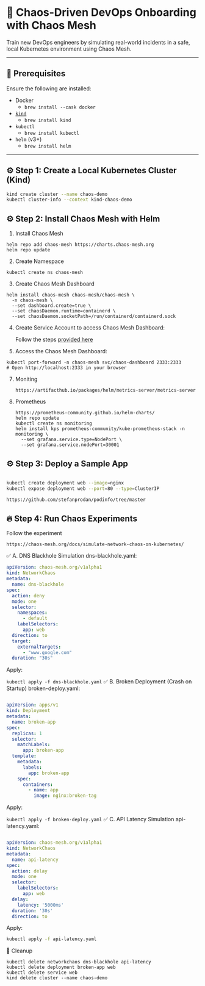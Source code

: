 # 🚀 Chaos-Driven DevOps Onboarding with Chaos Mesh

Train new DevOps engineers by simulating real-world incidents in a safe, local Kubernetes environment using Chaos Mesh.

---

## 🧰 Prerequisites

Ensure the following are installed:

- Docker
  - `brew install --cask docker`
- [`kind`](https://kind.sigs.k8s.io/)
  - `brew install kind`
- `kubectl`
  - `brew install kubectl`
- `helm` (v3+)
   - `brew install helm` 

---

## ⚙️ Step 1: Create a Local Kubernetes Cluster (Kind)

```bash
kind create cluster --name chaos-demo
kubectl cluster-info --context kind-chaos-demo
```
## ⚙️ Step 2: Install Chaos Mesh with Helm
1. Install Chaos Mesh
```
helm repo add chaos-mesh https://charts.chaos-mesh.org
helm repo update
```
2. Create Namespace
```
kubectl create ns chaos-mesh
```
3. Create Chaos Mesh Dashboard
```
helm install chaos-mesh chaos-mesh/chaos-mesh \
  -n chaos-mesh \
  --set dashboard.create=true \
  --set chaosDaemon.runtime=containerd \
  --set chaosDaemon.socketPath=/run/containerd/containerd.sock
```
4. Create Service Account to access Chaos Mesh Dashboard:
   
   Follow the steps [provided here](https://chaos-mesh.org/docs/manage-user-permissions/)
6. Access the Chaos Mesh Dashboard:
```
kubectl port-forward -n chaos-mesh svc/chaos-dashboard 2333:2333
# Open http://localhost:2333 in your browser
```
7. Moniting
   ```
   https://artifacthub.io/packages/helm/metrics-server/metrics-server
   ```
9. Prometheus
    ```
    https://prometheus-community.github.io/helm-charts/
    helm repo update
    kubectl create ns monitoring
    helm install kps prometheus-community/kube-prometheus-stack -n monitoring \
      --set grafana.service.type=NodePort \
      --set grafana.service.nodePort=30001
   ```
   
## ⚙️ Step 3: Deploy a Sample App
```bash

kubectl create deployment web --image=nginx
kubectl expose deployment web --port=80 --type=ClusterIP

https://github.com/stefanprodan/podinfo/tree/master
```
## 🔥 Step 4: Run Chaos Experiments
Follow the experiment 
~~~
https://chaos-mesh.org/docs/simulate-network-chaos-on-kubernetes/
~~~
✅ A. DNS Blackhole Simulation
dns-blackhole.yaml:

```yaml
apiVersion: chaos-mesh.org/v1alpha1
kind: NetworkChaos
metadata:
  name: dns-blackhole
spec:
  action: deny
  mode: one
  selector:
    namespaces:
      - default
    labelSelectors:
      app: web
  direction: to
  target:
    externalTargets:
      - "www.google.com"
  duration: "30s"
```
Apply:

```kubectl apply -f dns-blackhole.yaml```
✅ B. Broken Deployment (Crash on Startup)
broken-deploy.yaml:

```yaml

apiVersion: apps/v1
kind: Deployment
metadata:
  name: broken-app
spec:
  replicas: 1
  selector:
    matchLabels:
      app: broken-app
  template:
    metadata:
      labels:
        app: broken-app
    spec:
      containers:
        - name: app
          image: nginx:broken-tag
```
Apply:

```kubectl apply -f broken-deploy.yaml```
✅ C. API Latency Simulation
api-latency.yaml:

```yaml

apiVersion: chaos-mesh.org/v1alpha1
kind: NetworkChaos
metadata:
  name: api-latency
spec:
  action: delay
  mode: one
  selector:
    labelSelectors:
      app: web
  delay:
    latency: '5000ms'
  duration: '30s'
  direction: to
```
Apply:

```bash
kubectl apply -f api-latency.yaml
```
🧹 Cleanup
```
kubectl delete networkchaos dns-blackhole api-latency
kubectl delete deployment broken-app web
kubectl delete service web
kind delete cluster --name chaos-demo
```
